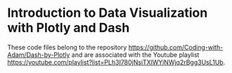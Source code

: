 # Introduction to Data Visualization with Plotly and Dash
These code files belong to the repository https://github.com/Coding-with-Adam/Dash-by-Plotly and are associated with the Youtube playlist https://youtube.com/playlist?list=PLh3I780jNsiTXlWYiNWjq2rBgg3UsL1Ub.
